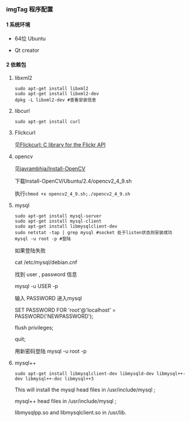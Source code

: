 ### imgTag 程序配置

#### 1 系统环境

* 64位 Ubuntu

* Qt creator

#### 2 依赖包

1. libxml2

   ```
   sudo apt-get install libxml2
   sudo apt-get install libxml2-dev
   dpkg -L libxml2-dev #查看安装信息

   ```
   
2. libcurl

   `sudo apt-get install curl`
   
   
3. Flickcurl

	见[Flickcurl: C library for the Flickr API](http://librdf.org/flickcurl/)

4. opencv

	见[jayrambhia/Install-OpenCV](https://github.com/jayrambhia/Install-OpenCV)
	
	下载Install-OpenCV/Ubuntu/2.4/opencv2_4_9.sh 
	
	执行`chmod +x opencv2_4_9.sh;./opencv2_4_9.sh`

5. mysql

	```
	sudo apt-get install mysql-server
	sudo apt-get install mysql-client
	sudo apt-get install libmysqlclient-dev
	sudo netstat -tap | grep mysql #socket 处于listen状态则安装成功
	mysql -u root -p #登陆
	
	```
	如果登陆失败
	
	cat /etc/mysql/debian.cnf
	
	找到 user , password 信息
	
	mysql -u USER -p
	
	输入 PASSWORD 进入mysql
	
	SET PASSWORD FOR 'root'@'localhost' = PASSWORD('NEWPASSWORD');
	
	flush privileges;
	
	quit;
	
	用新密码登陆 mysql -u root -p

6. mysql++

	`sudo apt-get install libmysqlclient-dev libmysqld-dev libmysql++-dev libmysql++-doc libmysql++3
`

	This will install the mysql head files in /usr/include/mysql ;
	
	mysql++ head files in /usr/include/mysql ;
	
	libmysqlpp.so and libmysqlclient.so in /usr/lib. 
